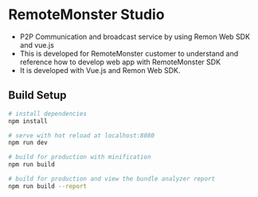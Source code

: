 # RemoteMonster Studio
- P2P Communication and broadcast service by using Remon Web SDK and vue.js
- This is developed for RemoteMonster customer to understand and reference how to develop web app with RemoteMonster SDK
- It is developed with Vue.js and Remon Web SDK.

## Build Setup

``` bash
# install dependencies
npm install

# serve with hot reload at localhost:8080
npm run dev

# build for production with minification
npm run build

# build for production and view the bundle analyzer report
npm run build --report
```
